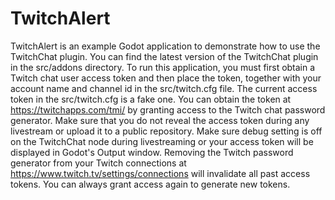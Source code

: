 # TwitchAlert

TwitchAlert is an example Godot application to demonstrate how to use the TwitchChat plugin. You can find the latest version of the TwitchChat plugin in the src/addons directory. To run this application, you must first obtain a Twitch chat user access token and then place the token, together with your account name and channel id in the src/twitch.cfg file. The current access token in the src/twitch.cfg is a fake one. You can obtain the token at https://twitchapps.com/tmi/ by granting access to the Twitch chat password generator. Make sure that you do not reveal the access token during any livestream or upload it to a public repository. Make sure debug setting is off on the TwitchChat node during livestreaming or your access token will be displayed in Godot's Output window. Removing the Twitch password generator from your Twitch connections at https://www.twitch.tv/settings/connections will invalidate all past access tokens. You can always grant access again to generate new tokens.




